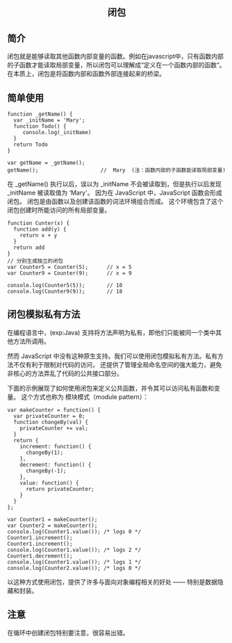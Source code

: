 <h2 align="center">闭包</h2>

## 简介

闭包就是能够读取其他函数内部变量的函数。例如在javascript中，只有函数内部的子函数才能读取局部变量，所以闭包可以理解成“定义在一个函数内部的函数“。在本质上，闭包是将函数内部和函数外部连接起来的桥梁。

## 简单使用

```
function _getName() {
  var _initName = 'Mary';
  function Todo() {
     console.log(_initName)
  }
  return Todo
}

var getName = _getName();
getName();                    //  Mary  (注：函数内部的子函数能读取局部变量)
```
在 _getName() 执行以后，误以为 _initName 不会被读取到，但是执行以后发现 _initName 被读取值为 ‘Mary'。
因为在 JavaScript 中，JavaScript 函数会形成闭包。
闭包是由函数以及创建该函数的词法环境组合而成。
这个环境包含了这个闭包创建时所能访问的所有局部变量。

```
function Cunter(x) {
  function add(y) {
    return x + y
  }
  return add
}
// 分别生成独立的闭包
var Counter5 = Counter(5);      // x = 5
var Counter9 = Counter(9);      // x = 9

console.log(Counter5(5));       // 10
console.log(Counter9(9));       // 18
```

## 闭包模拟私有方法

在编程语言中，(exp:Java) 支持将方法声明为私有，即他们只能被同一个类中其他方法所调用。

然而 JavaScript 中没有这种原生支持。我们可以使用闭包模拟私有方法。私有方法不仅有利于限制对代码的访问，
还提供了管理全局命名空间的强大能力，避免非核心的方法弄乱了代码的公共接口部分。

下面的示例展现了如何使用闭包来定义公共函数，并令其可以访问私有函数和变量。
这个方式也称为 模块模式（module pattern）：

```
var makeCounter = function() {
  var privateCounter = 0;
  function changeBy(val) {
    privateCounter += val;
  }
  return {
    increment: function() {
      changeBy(1);
    },
    decrement: function() {
      changeBy(-1);
    },
    value: function() {
      return privateCounter;
    }
  }  
};

var Counter1 = makeCounter();
var Counter2 = makeCounter();
console.log(Counter1.value()); /* logs 0 */
Counter1.increment();
Counter1.increment();
console.log(Counter1.value()); /* logs 2 */
Counter1.decrement();
console.log(Counter1.value()); /* logs 1 */
console.log(Counter2.value()); /* logs 0 */
```
以这种方式使用闭包，提供了许多与面向对象编程相关的好处 —— 特别是数据隐藏和封装。


## 注意
 
在循环中创建闭包特别要注意，很容易出错。
